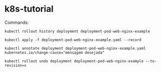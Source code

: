 # k8s-tutorial
Commands:

```
kubectl rollout history deployment deployment-pod-web-nginx-example
```

```
kubectl apply -f deployment-pod-web-nginx-example.yaml --record
```

```
kubectl annotate deployment deployment-pod-web-nginx-example.yaml kubernetes.io/change-cause="mensagem desejada"
```

```
kubectl rollout undo deployment deployment-pod-web-nginx-example --to-revision=x
```